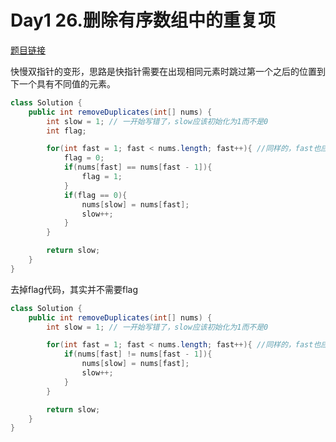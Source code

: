 # Day1 26.删除有序数组中的重复项

[题目链接](https://leetcode.cn/problems/remove-duplicates-from-sorted-array/)

快慢双指针的变形，思路是快指针需要在出现相同元素时跳过第一个之后的位置到下一个具有不同值的元素。

```java
class Solution {
    public int removeDuplicates(int[] nums) {
        int slow = 1; // 一开始写错了，slow应该初始化为1而不是0
        int flag;

        for(int fast = 1; fast < nums.length; fast++){ //同样的，fast也应该从1开始，也就是说无论如何第一个元素不会被删除
            flag = 0;
            if(nums[fast] == nums[fast - 1]){
                flag = 1;
            }
            if(flag == 0){
                nums[slow] = nums[fast];
                slow++;
            }
        }

        return slow;
    }
}
```

去掉flag代码，其实并不需要flag

```java
class Solution {
    public int removeDuplicates(int[] nums) {
        int slow = 1; // 一开始写错了，slow应该初始化为1而不是0

        for(int fast = 1; fast < nums.length; fast++){ //同样的，fast也应该从1开始，也就是说无论如何第一个元素不会被删除
            if(nums[fast] != nums[fast - 1]){
                nums[slow] = nums[fast];
                slow++;
            }
        }

        return slow;
    }
}
```

